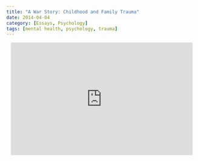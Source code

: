 ```yaml
---
title: "A War Story: Childhood and Family Trauma"
date: 2014-04-04
category: [Essays, Psychology]
tags: [mental health, psychology, trauma]
---
```


<p style="text-align: center">
<iframe src="https://docs.google.com/presentation/d/e/2PACX-1vT6lOuKmsLvs-k31wOym5sOgY64TUx6psC7chAre2cxsDIUBXs6WbSDb2UL-JgWbsY7woDe05ktVc9C/embed?start=false&loop=false&delayms=3000" frameborder="0" width="480" height="299" allowfullscreen="true" mozallowfullscreen="true" webkitallowfullscreen="true"></iframe>
</p>
